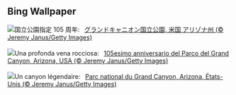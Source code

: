 ## Bing Wallpaper
![](https://www.bing.com/th?id=OHR.GrandCanyonWinter_JA-JP9819536991_UHD.jpg&w=1000)国立公園指定 105 周年:&nbsp;&ensp;[グランドキャニオン国立公園, 米国 アリゾナ州 (© Jeremy Janus/Getty Images)](https://www.bing.com/th?id=OHR.GrandCanyonWinter_JA-JP9819536991_UHD.jpg)
<br><br/>
![](https://www.bing.com/th?id=OHR.GrandCanyonWinter_IT-IT9629342558_UHD.jpg&w=1000)Una profonda vena rocciosa:&nbsp;&ensp;[105esimo anniversario del Parco del Grand Canyon, Arizona, USA (© Jeremy Janus/Getty Images)](https://www.bing.com/th?id=OHR.GrandCanyonWinter_IT-IT9629342558_UHD.jpg)
<br><br/>
![](https://www.bing.com/th?id=OHR.GrandCanyonWinter_FR-FR2711943454_UHD.jpg&w=1000)Un canyon légendaire:&nbsp;&ensp;[Parc national du Grand Canyon, Arizona, États-Unis (© Jeremy Janus/Getty Images)](https://www.bing.com/th?id=OHR.GrandCanyonWinter_FR-FR2711943454_UHD.jpg)
<br><br/>
